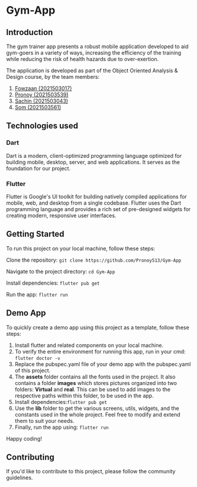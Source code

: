 # Gym-App
## Introduction
The gym trainer app presents a robust mobile application developed to aid gym-goers in a variety of ways, increasing the efficiency of the training while reducing the risk of health hazards due to over-exertion.

The application is developed as part of the Object Oriented Analysis & Design course, by the team members:
1. [Fowzaan (2021503017)](https://github.com/gitzaan)
2. [Pronoy (2021503539)](https://github.com/Pronoy513)
3. [Sachin (2021503043)](https://github.com/SachinSarv1473)
4. [Som (2021503561)](https://github.com/som14159)




## Technologies used
### Dart 
Dart is a modern, client-optimized programming language optimized for building mobile, desktop, server, and web applications. It serves as the foundation for our project.

### Flutter
Flutter is Google's UI toolkit for building natively compiled applications for mobile, web, and desktop from a single codebase. Flutter uses the Dart programming language and provides a rich set of pre-designed widgets for creating modern, responsive user interfaces.

## Getting Started
To run this project on your local machine, follow these steps:

Clone the repository:
`git clone https://github.com/Pronoy513/Gym-App`

Navigate to the project directory:
`cd Gym-App`


Install dependencies:
`flutter pub get`


Run the app:
`flutter run`

## Demo App
To quickly create a demo app using this project as a template, follow these steps:

1. Install flutter and related components on your local machine.
2. To verify the entire environment for running this app, run in your cmd: `flutter doctor -v`
3. Replace the pubspec.yaml file of your demo app with the pubspec.yaml of this project.
4. The **assets** folder contains all the fonts used in the project. It also contains a folder **images** which stores pictures organized into two folders: **Virtual** and **real**. This can be used to add images to the respective paths within this folder, to be used in the app.
5. Install dependencies:`flutter pub get`
6. Use the **lib** folder to get the various screens, utils, widgets, and the constants used in the whole project. Feel free to modify and extend them to suit your needs.
7. Finally, run the app using: `flutter run`


Happy coding!




## Contributing
If you'd like to contribute to this project, please follow the community guidelines.


